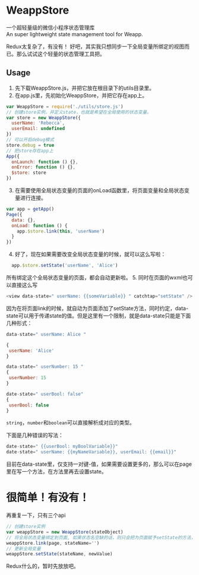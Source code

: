 # WeappStore
 一个超轻量级的微信小程序状态管理库  
An super lightweight state management tool for Weapp.

Redux太复杂了，有没有！
好吧，其实我只想同步一下全局变量所绑定的视图而已。那么试试这个轻量的状态管理工具把。

## Usage
1. 先下载WeappStore.js，并把它放在根目录下的utils目录里。
2. 在app.js里，先初始化WeappStore，并把它存在app上。
```javascript
var WeappStore = require('./utils/store.js')
// 创建store实例，并定义state，也就是希望在全局使用的状态变量。
var store = new WeappStore({
  userName: 'Rebecca',
  userEmail: undefined
})
// 可以开启debug模式
store.debug = true
// 把store存在app上
App({
  onLaunch: function () {},
  onError: function () {},
  $store: store
})
```
3. 在需要使用全局状态变量的页面的onLoad函数里，将页面变量和全局状态变量进行连接。
```javascript
var app = getApp()
Page({
  data: {},
  onLoad: function () {
    app.$store.link(this, 'userName')
  }
})
```
4. 好了，现在如果需要改变全局状态变量的时候，就可以这么写啦：
```javascript
  app.$store.setState('userName', 'Alice')
```
所有绑定这个全局状态变量的页面，都会自动更新啦。
5. 同时在页面的wxml也可以直接这么写
```javascript
<view data-state=" userName: {{someVariable}} " catchtap="setState" />
```
因为在将页面link的时候，就自动为页面添加了setState方法，同时约定，data-state可以用于传递state的值。但是这里有一个限制，就是data-state只能是下面几种形式：
```javascript
data-state=" userName: Alice "

{
 userName: 'Alice'
}

data-state=" userNumber: 15 "
{
 userNumber: 15
}

date-state=" userBool: false"
{
 userBool: false
}
```
`string`，`number`和`boolean`可以直接解析成对应的类型。

下面是几种错误的写法：
```javascript
date-state=" {{userBool: myBoolVariable}}"
date-state=" userName: {{myNameVariable}}, userEmail: {{email}}"
```
目前在data-state里，仅支持一对键-值，如果需要设置更多的，那么可以在page里在写一个方法，在方法里再去设置state。


# 很简单！有没有！
再重复一下，只有三个api
```javascript
// 创建store实例
var weappStore = new WeappStore(stateObject)
// 将全局状态变量绑定到页面, 如果状态名空缺的话，则只会把为页面赋予setState的方法，这样页面相当于只能设置state。
weappStore.link(page, stateName='')
// 更新全局变量
weappStore.setState(stateName, newValue)
```
Redux什么的，暂时先放放吧。
